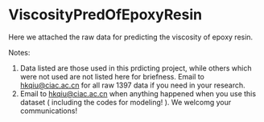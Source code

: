 # ViscosityPredOfEpoxyResin
Here we attached the raw data for predicting the viscosity of epoxy resin.

Notes:
1. Data listed are those used in this prdicting project, while others which were not used are not listed here for briefness. Email to hkqiu@ciac.ac.cn for all raw 1397 data if you need in your research.
2. Email to hkqiu@ciac.ac.cn when anything happened when you use this dataset ( including the codes for modeling! ). We welcomg your communications!
